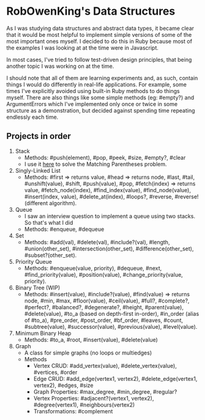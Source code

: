# RobOwenKing's Data Structures

As I was studying data structures and abstract data types, it became clear that it would be most helpful to implement simple versions of some of the most important ones myself. I decided to do this in Ruby because most of the examples I was looking at at the time were in Javascript.

In most cases, I've tried to follow test-driven design principles, that being another topic I was working on at the time.

I should note that all of them are learning experiments and, as such, contain things I would do differently in real-life applications. For example, some times I've explicitly avoided using built-in Ruby methods to do things myself. There are also things like some simple methods (eg: #empty?) and ArgumentErrors which I've implemented only once or twice in some structure as a demonstration, but decided against spending time repeating endlessly each time.

## Projects in order
1. Stack
    - Methods: #push(element), #pop, #peek, #size, #empty?, #clear
    - I use it [here](https://github.com/RobOwenKing/code_kata/blob/master/string_methods/parentheses.rb) to solve the Matching Parentheses problem.
2. Singly-Linked List
    - Methods: #first => returns value, #head => returns node, #last, #tail, #unshift(value), #shift, #push(value), #pop, #fetch(index) => returns value, #fetch_node(index), #find_index(value), #find_node(value), #insert(index, value), #delete_at(index), #loops?, #reverse, #reverse! (different algorithm).
3. Queue
    - I saw an interview question to implement a queue using two stacks. So that's what I did
    - Methods: #enqueue, #dequeue
4. Set
    - Methods: #add(val), #delete(val), #include?(val), #length, #union(other_set), #intersection(other_set), #difference(other_set), #subset?(other_set).
5. Priority Queue
    - Methods: #enqueue(value, priority), #dequeue, #next, #find_priority(value), #position(value), #change_priority(value, priority).
6. Binary Tree (WIP)
    - Methods: #insert(value), #include?(value), #find(value) => returns node, #min, #max, #floor(value), #ceil(value), #full?, #complete?, #perfect?, #balanced?, #degenerate?, #height, #parent(value), #delete(value), #to_a (based on depth-first in-order), #in_order (alias of #to_a), #pre_order, #post_order, #bf_order, #leaves, #count, #subtree(value), #successor(value), #previous(value), #level(value).
7. Minimum Binary Heap
    - Methods: #to_a, #root, #insert(value), #delete(value)
8. Graph
    - A class for simple graphs (no loops or multiedges)
    - Methods
        - Vertex CRUD: #add_vertex(value), #delete_vertex(value), #vertices, #order
        - Edge CRUD: #add_edge(vertex1, vertex2), #delete_edge(vertex1, vertex2), #edges, #size
        - Graph Properties: #max_degree, #min_degree, #regular?
        - Vertex Properties: #adjacent?(vertex1, vertex2), #degree(vertex1), #neighbours(vertex2)
        - Transformations: #complement

